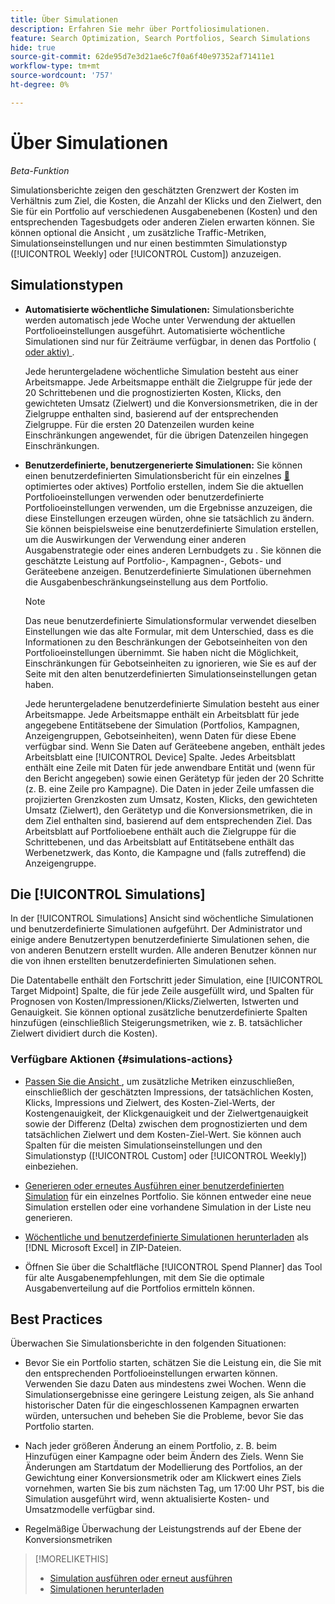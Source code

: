 ```yaml
---
title: Über Simulationen
description: Erfahren Sie mehr über Portfoliosimulationen.
feature: Search Optimization, Search Portfolios, Search Simulations
hide: true
source-git-commit: 62de95d7e3d21ae6c7f0a6f40e97352af71411e1
workflow-type: tm+mt
source-wordcount: '757'
ht-degree: 0%

---
```


# Über Simulationen

*Beta-Funktion*

Simulationsberichte zeigen den geschätzten Grenzwert der Kosten im Verhältnis zum Ziel, die Kosten, die Anzahl der Klicks und den Zielwert, den Sie für ein Portfolio auf verschiedenen Ausgabenebenen (Kosten) und den entsprechenden Tagesbudgets oder anderen Zielen erwarten können. Sie können optional die Ansicht <!-- add link -->, um zusätzliche Traffic-Metriken, Simulationseinstellungen und nur einen bestimmten Simulationstyp ([!UICONTROL Weekly] oder [!UICONTROL Custom]) anzuzeigen.

<!-- Not available as of 6/21/25:
When the portfolio has a daily budget, you can optionally change the portfolio's spend target to any of the spend targets listed in the simulation.
-->

## Simulationstypen

* **Automatisierte wöchentliche Simulationen:** Simulationsberichte werden automatisch jede Woche unter Verwendung der aktuellen Portfolioeinstellungen ausgeführt. Automatisierte wöchentliche Simulationen sind nur für Zeiträume verfügbar, in denen das Portfolio ([&#x200B; oder aktiv) &#x200B;](/help/search-social-commerce/new-ui/manage/portfolios/portfolio-about.md).

  Jede heruntergeladene wöchentliche Simulation besteht aus einer Arbeitsmappe. Jede Arbeitsmappe enthält die Zielgruppe für jede der 20 Schrittebenen und die prognostizierten Kosten, Klicks, den gewichteten Umsatz (Zielwert) und die Konversionsmetriken, die in der Zielgruppe enthalten sind, basierend auf der entsprechenden Zielgruppe. Für die ersten 20 Datenzeilen wurden keine Einschränkungen angewendet, für die übrigen Datenzeilen hingegen Einschränkungen.

* **Benutzerdefinierte, benutzergenerierte Simulationen:** Sie können einen benutzerdefinierten Simulationsbericht für ein einzelnes [&#128279;](/help/search-social-commerce/new-ui/manage/portfolios/portfolio-about.md) optimiertes oder aktives) Portfolio erstellen, indem Sie die aktuellen Portfolioeinstellungen verwenden oder benutzerdefinierte Portfolioeinstellungen verwenden, um die Ergebnisse anzuzeigen, die diese Einstellungen erzeugen würden, ohne sie tatsächlich zu ändern. Sie können beispielsweise eine benutzerdefinierte Simulation erstellen, um die Auswirkungen der Verwendung einer anderen Ausgabenstrategie oder eines anderen Lernbudgets zu <!-- Not available yet:  , or without considering active constraints on bid units in the portfolio-->. Sie können die geschätzte Leistung auf Portfolio-, Kampagnen-, Gebots- und Geräteebene anzeigen. Benutzerdefinierte Simulationen übernehmen die Ausgabenbeschränkungseinstellung aus dem Portfolio.

  >[!NOTE]
  >
  > Das neue benutzerdefinierte Simulationsformular verwendet dieselben Einstellungen wie das alte Formular, mit dem Unterschied, dass es die Informationen zu den Beschränkungen der Gebotseinheiten von den Portfolioeinstellungen übernimmt. Sie haben nicht die Möglichkeit, Einschränkungen für Gebotseinheiten zu ignorieren, wie Sie es auf der Seite mit den alten benutzerdefinierten Simulationseinstellungen getan haben.

  Jede heruntergeladene benutzerdefinierte Simulation besteht aus einer Arbeitsmappe. Jede Arbeitsmappe enthält ein Arbeitsblatt für jede angegebene Entitätsebene der Simulation (Portfolios, Kampagnen, Anzeigengruppen, Gebotseinheiten), wenn Daten für diese Ebene verfügbar sind. Wenn Sie Daten auf Geräteebene angeben, enthält jedes Arbeitsblatt eine [!UICONTROL Device] Spalte. Jedes Arbeitsblatt enthält eine Zeile mit Daten für jede anwendbare Entität und (wenn für den Bericht angegeben) sowie einen Gerätetyp für jeden der 20 Schritte (z. B. eine Zeile pro Kampagne). Die Daten in jeder Zeile umfassen die projizierten Grenzkosten zum Umsatz, Kosten, Klicks, den gewichteten Umsatz (Zielwert), den Gerätetyp und die Konversionsmetriken, die in dem Ziel enthalten sind, basierend auf dem entsprechenden Ziel. Das Arbeitsblatt auf Portfolioebene enthält auch die Zielgruppe für die Schrittebenen, und das Arbeitsblatt auf Entitätsebene enthält das Werbenetzwerk, das Konto, die Kampagne und (falls zutreffend) die Anzeigengruppe.   <!-- I don't see a Bid Units tab when specified; clarify when it is and isn't included -->

## Die [!UICONTROL Simulations]

In der [!UICONTROL Simulations] Ansicht sind wöchentliche Simulationen und benutzerdefinierte Simulationen aufgeführt. Der Administrator und einige andere Benutzertypen <!-- Verify which --> benutzerdefinierte Simulationen sehen, die von anderen Benutzern erstellt wurden. Alle anderen Benutzer können nur die von ihnen erstellten benutzerdefinierten Simulationen sehen.

Die Datentabelle enthält den Fortschritt jeder Simulation, eine [!UICONTROL Target Midpoint] Spalte, die für jede Zeile ausgefüllt wird, und Spalten für Prognosen von Kosten/Impressionen/Klicks/Zielwerten, Istwerten und Genauigkeit. Sie können optional zusätzliche benutzerdefinierte Spalten hinzufügen (einschließlich Steigerungsmetriken, wie z. B. tatsächlicher Zielwert dividiert durch die Kosten).

### Verfügbare Aktionen {#simulations-actions}

* [Passen Sie die Ansicht &#x200B;](/help/search-social-commerce/common-tasks/data-views/custom-default-views-manage.md), um zusätzliche Metriken einzuschließen, einschließlich der geschätzten Impressions, der tatsächlichen Kosten, Klicks, Impressions und Zielwert, des Kosten-Ziel-Werts, der Kostengenauigkeit, der Klickgenauigkeit und der Zielwertgenauigkeit sowie der Differenz (Delta) zwischen dem prognostizierten und dem tatsächlichen Zielwert und dem Kosten-Ziel-Wert. Sie können auch Spalten für die meisten Simulationseinstellungen und den Simulationstyp ([!UICONTROL Custom] oder [!UICONTROL Weekly]) einbeziehen.

* [Generieren oder erneutes Ausführen einer benutzerdefinierten Simulation](simulation-create.md) für ein einzelnes Portfolio. Sie können entweder eine neue Simulation erstellen oder eine vorhandene Simulation in der Liste neu generieren.

* [Wöchentliche und benutzerdefinierte Simulationen herunterladen](simulation-download.md) als [!DNL Microsoft Excel] in ZIP-Dateien.

* Öffnen Sie über die Schaltfläche [!UICONTROL Spend Planner] das Tool für alte Ausgabenempfehlungen, mit dem Sie die optimale Ausgabenverteilung auf die Portfolios ermitteln können.

## Best Practices

Überwachen Sie Simulationsberichte in den folgenden Situationen:

* Bevor Sie ein Portfolio starten, schätzen Sie die Leistung ein, die Sie mit den entsprechenden Portfolioeinstellungen erwarten können. Verwenden Sie dazu Daten aus mindestens zwei Wochen. Wenn die Simulationsergebnisse eine geringere Leistung zeigen, als Sie anhand historischer Daten für die eingeschlossenen Kampagnen erwarten würden, untersuchen und beheben Sie die Probleme, bevor Sie das Portfolio starten.

* Nach jeder größeren Änderung an einem Portfolio, z. B. beim Hinzufügen einer Kampagne oder beim Ändern des Ziels. Wenn Sie Änderungen am Startdatum der Modellierung des Portfolios, an der Gewichtung einer Konversionsmetrik oder am Klickwert eines Ziels vornehmen, warten Sie bis zum nächsten Tag, um 17:00 Uhr PST, bis die Simulation ausgeführt wird, wenn aktualisierte Kosten- und Umsatzmodelle verfügbar sind.

* Regelmäßige Überwachung der Leistungstrends auf der Ebene der Konversionsmetriken

>[!MORELIKETHIS]
>
>* [Simulation ausführen oder erneut ausführen](simulation-create.md)
>* [Simulationen herunterladen](simulation-download.md)
